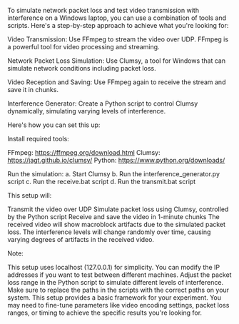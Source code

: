 To simulate network packet loss and test video transmission with interference on a Windows laptop, you can use a combination of tools and scripts. Here's a step-by-step approach to achieve what you're looking for:

Video Transmission: Use FFmpeg to stream the video over UDP. FFmpeg is a powerful tool for video processing and streaming.

Network Packet Loss Simulation: Use Clumsy, a tool for Windows that can simulate network conditions including packet loss.

Video Reception and Saving: Use FFmpeg again to receive the stream and save it in chunks.

Interference Generator: Create a Python script to control Clumsy dynamically, simulating varying levels of interference.

Here's how you can set this up:

Install required tools:

FFmpeg: https://ffmpeg.org/download.html
Clumsy: https://jagt.github.io/clumsy/
Python: https://www.python.org/downloads/

Run the simulation:
a. Start Clumsy 
b. Run the interference_generator.py script 
c. Run the receive.bat script 
d. Run the transmit.bat script

This setup will:

Transmit the video over UDP
Simulate packet loss using Clumsy, controlled by the Python script
Receive and save the video in 1-minute chunks
The received video will show macroblock artifacts due to the simulated packet loss. The interference levels will change randomly over time, causing varying degrees of artifacts in the received video.

Note:

This setup uses localhost (127.0.0.1) for simplicity. You can modify the IP addresses if you want to test between different machines.
Adjust the packet loss range in the Python script to simulate different levels of interference.
Make sure to replace the paths in the scripts with the correct paths on your system.
This setup provides a basic framework for your experiment. You may need to fine-tune parameters like video encoding settings, packet loss ranges, or timing to achieve the specific results you're looking for.